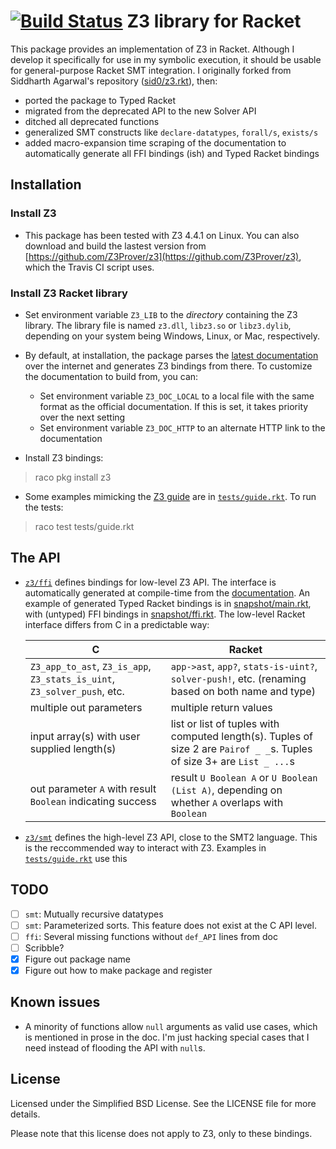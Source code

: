 [![Build Status](https://travis-ci.org/philnguyen/z3-rkt.svg?branch=master)](https://travis-ci.org/philnguyen/z3-rkt) Z3 library for Racket
================================

This package provides an implementation of Z3 in Racket.
Although I develop it specifically for use in my symbolic execution,
it should be usable for general-purpose Racket SMT integration.
I originally forked from Siddharth Agarwal's repository ([sid0/z3.rkt](https://github.com/sid0/z3.rkt)), then:
* ported the package to Typed Racket
* migrated from the deprecated API to the new Solver API
* ditched all deprecated functions
* generalized SMT constructs like `declare-datatypes`, `forall/s`, `exists/s`
* added macro-expansion time scraping of the documentation to automatically generate all FFI bindings (ish) and Typed Racket bindings


Installation
----------

### Install Z3

- This package has been tested with Z3 4.4.1 on Linux. You can also download and build the lastest version from [https://github.com/Z3Prover/z3](https://github.com/Z3Prover/z3), which the Travis CI script uses.

### Install Z3 Racket library

- Set environment variable `Z3_LIB` to the *directory* containing the Z3 library.
The library file is named `z3.dll`, `libz3.so` or `libz3.dylib`, depending on your system being Windows, Linux, or Mac, respectively.

- By default, at installation, the package parses the [latest documentation](http://research.microsoft.com/en-us/um/redmond/projects/z3/code/group__capi.html) over the internet and generates Z3 bindings from there. To customize the documentation to build from, you can:
  + Set environment variable `Z3_DOC_LOCAL` to a local file with the same format as the official documentation. If this is set, it takes priority over the next setting
  + Set environment variable `Z3_DOC_HTTP` to an alternate HTTP link to the documentation

- Install Z3 bindings:
> raco pkg install z3

- Some examples mimicking the [Z3 guide](http://rise4fun.com/Z3/tutorial/guide)
  are in [`tests/guide.rkt`](https://github.com/philnguyen/z3-rkt/blob/master/z3/tests/guide.rkt).
  To run the tests:
> raco test tests/guide.rkt

The API
----------

* [`z3/ffi`](https://github.com/philnguyen/z3.rkt/tree/master/z3/ffi)
  defines bindings for low-level Z3 API.
  The interface is automatically generated at compile-time from the
  [documentation](http://research.microsoft.com/en-us/um/redmond/projects/z3/code/group__capi.html).
  An example of generated Typed Racket bindings is in
  [snapshot/main.rkt](https://github.com/philnguyen/z3-rkt/blob/master/snapshot/main.rkt),
  with (untyped) FFI bindings in
  [snapshot/ffi.rkt](https://github.com/philnguyen/z3-rkt/blob/master/snapshot/ffi.rkt).
  The low-level Racket interface differs from C in a predictable way:
  
  | C                                                                       | Racket
  |-------------------------------------------------------------------------|----------------------------------------
  | `Z3_app_to_ast`, `Z3_is_app`, `Z3_stats_is_uint`, `Z3_solver_push`, etc.| `app->ast`, `app?`, `stats-is-uint?`, `solver-push!`, etc. (renaming based on both name and type)
  | multiple out parameters                                                 | multiple return values
  | input array(s) with user supplied length(s)                             | list or list of tuples with computed length(s). Tuples of size 2 are `Pairof _ _`s. Tuples of size 3+ are `List _ ...`s
  | out parameter `A` with result `Boolean` indicating success              | result `U Boolean A` or `U Boolean (List A)`, depending on whether `A` overlaps with `Boolean`

* [`z3/smt`](https://github.com/philnguyen/z3.rkt/tree/master/z3/smt) defines the high-level Z3 API, close to the SMT2 language.
  This is the reccommended way to interact with Z3.
  Examples in [`tests/guide.rkt`](https://github.com/philnguyen/z3-rkt/blob/master/z3/tests/guide.rkt) use this
  
TODO
----------

- [ ] `smt`: Mutually recursive datatypes
- [ ] `smt`: Parameterized sorts. This feature does not exist at the C API level.
- [ ] `ffi`: Several missing functions without `def_API` lines from doc
- [ ] Scribble?
- [x] Figure out package name
- [x] Figure out how to make package and register

Known issues
-------------

- A minority of functions allow `null` arguments as valid use cases,
  which is mentioned in prose in the doc.
  I'm just hacking special cases that I need instead of flooding the API with `null`s.

License
-------

Licensed under the Simplified BSD License. See the LICENSE file for more
details.

Please note that this license does not apply to Z3, only to these bindings.
